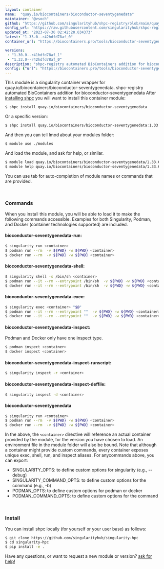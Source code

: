 ```yaml
---
layout: container
name:  "quay.io/biocontainers/bioconductor-seventygenedata"
maintainer: "@vsoch"
github: "https://github.com/singularityhub/shpc-registry/blob/main/quay.io/biocontainers/bioconductor-seventygenedata/container.yaml"
config_url: "https://raw.githubusercontent.com/singularityhub/shpc-registry/main/quay.io/biocontainers/bioconductor-seventygenedata/container.yaml"
updated_at: "2023-07-30 02:42:20.034373"
latest: "1.33.0--r42hdfd78af_0"
container_url: "https://biocontainers.pro/tools/bioconductor-seventygenedata"

versions:
 - "1.30.0--r41hdfd78af_1"
 - "1.33.0--r42hdfd78af_0"
description: "shpc-registry automated BioContainers addition for bioconductor-seventygenedata"
config: {"url": "https://biocontainers.pro/tools/bioconductor-seventygenedata", "maintainer": "@vsoch", "description": "shpc-registry automated BioContainers addition for bioconductor-seventygenedata", "latest": {"1.33.0--r42hdfd78af_0": "sha256:88748751e9506ae1e84c2b41cabb366574e73fce9f296f340225848a6f779f30"}, "tags": {"1.30.0--r41hdfd78af_1": "sha256:49a6847bdd86167d38ead67482a9e967c8c1f374a278f4eb07cf2970fc764937", "1.33.0--r42hdfd78af_0": "sha256:88748751e9506ae1e84c2b41cabb366574e73fce9f296f340225848a6f779f30"}, "docker": "quay.io/biocontainers/bioconductor-seventygenedata"}
---
```


This module is a singularity container wrapper for quay.io/biocontainers/bioconductor-seventygenedata.
shpc-registry automated BioContainers addition for bioconductor-seventygenedata
After [installing shpc](#install) you will want to install this container module:


```bash
$ shpc install quay.io/biocontainers/bioconductor-seventygenedata
```

Or a specific version:

```bash
$ shpc install quay.io/biocontainers/bioconductor-seventygenedata:1.33.0--r42hdfd78af_0
```

And then you can tell lmod about your modules folder:

```bash
$ module use ./modules
```

And load the module, and ask for help, or similar.

```bash
$ module load quay.io/biocontainers/bioconductor-seventygenedata/1.33.0--r42hdfd78af_0
$ module help quay.io/biocontainers/bioconductor-seventygenedata/1.33.0--r42hdfd78af_0
```

You can use tab for auto-completion of module names or commands that are provided.

<br>

### Commands

When you install this module, you will be able to load it to make the following commands accessible.
Examples for both Singularity, Podman, and Docker (container technologies supported) are included.

#### bioconductor-seventygenedata-run:

```bash
$ singularity run <container>
$ podman run --rm  -v ${PWD} -w ${PWD} <container>
$ docker run --rm  -v ${PWD} -w ${PWD} <container>
```

#### bioconductor-seventygenedata-shell:

```bash
$ singularity shell -s /bin/sh <container>
$ podman run --it --rm --entrypoint /bin/sh  -v ${PWD} -w ${PWD} <container>
$ docker run --it --rm --entrypoint /bin/sh  -v ${PWD} -w ${PWD} <container>
```

#### bioconductor-seventygenedata-exec:

```bash
$ singularity exec <container> "$@"
$ podman run --it --rm --entrypoint ""  -v ${PWD} -w ${PWD} <container> "$@"
$ docker run --it --rm --entrypoint ""  -v ${PWD} -w ${PWD} <container> "$@"
```

#### bioconductor-seventygenedata-inspect:

Podman and Docker only have one inspect type.

```bash
$ podman inspect <container>
$ docker inspect <container>
```

#### bioconductor-seventygenedata-inspect-runscript:

```bash
$ singularity inspect -r <container>
```

#### bioconductor-seventygenedata-inspect-deffile:

```bash
$ singularity inspect -d <container>
```



#### bioconductor-seventygenedata

```bash
$ singularity run <container>
$ podman run --rm  -v ${PWD} -w ${PWD} <container>
$ docker run --rm  -v ${PWD} -w ${PWD} <container>
```


In the above, the `<container>` directive will reference an actual container provided
by the module, for the version you have chosen to load. An environment file in the
module folder will also be bound. Note that although a container
might provide custom commands, every container exposes unique exec, shell, run, and
inspect aliases. For anycommands above, you can export:

 - SINGULARITY_OPTS: to define custom options for singularity (e.g., --debug)
 - SINGULARITY_COMMAND_OPTS: to define custom options for the command (e.g., -b)
 - PODMAN_OPTS: to define custom options for podman or docker
 - PODMAN_COMMAND_OPTS: to define custom options for the command

<br>

### Install

You can install shpc locally (for yourself or your user base) as follows:

```bash
$ git clone https://github.com/singularityhub/singularity-hpc
$ cd singularity-hpc
$ pip install -e .
```

Have any questions, or want to request a new module or version? [ask for help!](https://github.com/singularityhub/singularity-hpc/issues)